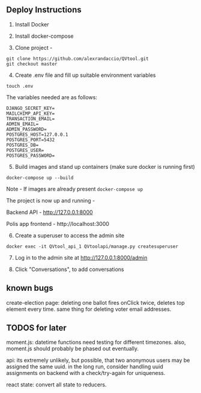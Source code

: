 ## Deploy Instructions

1. Install Docker

2. Install docker-compose

3. Clone project -
```
git clone https://github.com/alexrandaccio/QVtool.git
git checkout master
```

4. Create .env file and fill up suitable environment variables

```
touch .env
```

The variables needed are as follows:

```
DJANGO_SECRET_KEY=
MAILCHIMP_API_KEY=
TRANSACTION_EMAIL=
ADMIN_EMAIL=
ADMIN_PASSWORD=
POSTGRES_HOST=127.0.0.1
POSTGRES_PORT=5432
POSTGRES_DB=
POSTGRES_USER=
POSTGRES_PASSWORD=
```

5. Build images and stand up containers (make sure docker is running first)

```
docker-compose up --build
```

Note - If images are already present ```docker-compose up```

The project is now up and running -

Backend API - http://127.0.0.1:8000

Polis app frontend - http://localhost:3000

6. Create a superuser to access the admin site

```
docker exec -it QVtool_api_1 QVtoolapi/manage.py createsuperuser
```

7. Log in to the admin site at http://127.0.0.1:8000/admin

8. Click "Conversations", to add conversations


## known bugs

create-election page:
deleting one ballot fires onClick twice, deletes top element every time.
same thing for deleting voter email addresses.

## TODOS for later

moment.js:
datetime functions need testing for different timezones.
also, moment.js should probably be phased out eventually.

api:
its extremely unlikely, but possible, that two anonymous users may be assigned
the same uuid. in the long run, consider handling uuid assignments on backend
with a check/try-again for uniqueness.

react state:
convert all state to reducers.

